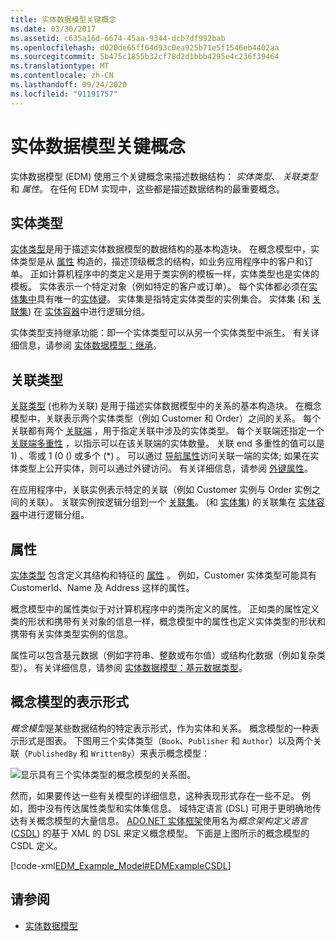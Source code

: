 ```yaml
---
title: 实体数据模型关键概念
ms.date: 03/30/2017
ms.assetid: c635a16d-6674-45aa-9344-dcb7df992bab
ms.openlocfilehash: d020de65ff64d93c0ea925b71e5f1546eb4402aa
ms.sourcegitcommit: 5b475c1855b32cf78d2d1bbb4295e4c236f39464
ms.translationtype: MT
ms.contentlocale: zh-CN
ms.lasthandoff: 09/24/2020
ms.locfileid: "91191757"
---
```

# <a name="entity-data-model-key-concepts"></a>实体数据模型关键概念

实体数据模型 (EDM) 使用三个关键概念来描述数据结构： *实体类型*、 *关联类型*和 *属性*。 在任何 EDM 实现中，这些都是描述数据结构的最重要概念。  
  
## <a name="entity-type"></a>实体类型  

 [实体类型](entity-type.md)是用于描述实体数据模型的数据结构的基本构造块。 在概念模型中，实体类型是从 [属性](property.md) 构造的，描述顶级概念的结构，如业务应用程序中的客户和订单。 正如计算机程序中的类定义是用于类实例的模板一样，实体类型也是实体的模板。 实体表示一个特定对象（例如特定的客户或订单）。 每个实体都必须在[实体集中](entity-set.md)具有唯一的[实体键](entity-key.md)。  实体集是指特定实体类型的实例集合。 实体集 (和 [关联集](association-set.md)) 在 [实体容器](entity-container.md)中进行逻辑分组。  
  
 实体类型支持继承功能：即一个实体类型可以从另一个实体类型中派生。 有关详细信息，请参阅 [实体数据模型：继承](entity-data-model-inheritance.md)。  
  
## <a name="association-type"></a>关联类型  

 [关联类型](association-type.md) (也称为关联) 是用于描述实体数据模型中的关系的基本构造块。 在概念模型中，关联表示两个实体类型（例如 Customer 和 Order）之间的关系。 每个关联都有两个 [关联端](association-end.md) ，用于指定关联中涉及的实体类型。 每个关联端还指定一个 [关联端多重性](association-end-multiplicity.md) ，以指示可以在该关联端的实体数量。 关联 end 多重性的值可以是 1) 、零或 1 (0 () 或多个 (\*) 。 可以通过 [导航属性](navigation-property.md)访问关联一端的实体; 如果在实体类型上公开实体，则可以通过外键访问。 有关详细信息，请参阅 [外键属性](foreign-key-property.md)。  
  
 在应用程序中，关联实例表示特定的关联（例如 Customer 实例与 Order 实例之间的关联）。 关联实例按逻辑分组到一个 [关联集](association-set.md)。  (和 [实体集](entity-set.md)) 的关联集在 [实体容器](entity-container.md)中进行逻辑分组。  
  
## <a name="property"></a>属性  

 [实体类型](entity-type.md) 包含定义其结构和特征的 [属性](property.md) 。 例如，Customer 实体类型可能具有 CustomerId、Name 及 Address 这样的属性。  
  
 概念模型中的属性类似于对计算机程序中的类所定义的属性。 正如类的属性定义类的形状和携带有关对象的信息一样，概念模型中的属性也定义实体类型的形状和携带有关实体类型实例的信息。  
  
 属性可以包含基元数据（例如字符串、整数或布尔值）或结构化数据（例如复杂类型）。 有关详细信息，请参阅 [实体数据模型：基元数据类型](entity-data-model-primitive-data-types.md)。  
  
## <a name="representations-of-a-conceptual-model"></a>概念模型的表示形式  

 *概念模型*是某些数据结构的特定表示形式，作为实体和关系。 概念模型的一种表示形式是图表。 下图用三个实体类型（`Book`、`Publisher` 和 `Author`）以及两个关联（`PublishedBy` 和 `WrittenBy`）来表示概念模型：  
  
 ![显示具有三个实体类型的概念模型的关系图。](./media/entity-data-model-key-concepts/conceptual-model-entity-types-associations.gif)  
  
 然而，如果要传达一些有关模型的详细信息，这种表现形式存在一些不足。 例如，图中没有传达属性类型和实体集信息。 域特定语言 (DSL) 可用于更明确地传达有关概念模型的大量信息。 [ADO.NET 实体框架](./ef/index.md)使用名为*概念架构定义语言* ([CSDL](/ef/ef6/modeling/designer/advanced/edmx/csdl-spec)) 的基于 XML 的 DSL 来定义概念模型。 下面是上图所示的概念模型的 CSDL 定义。  
  
 [!code-xml[EDM_Example_Model#EDMExampleCSDL](../../../../samples/snippets/xml/VS_Snippets_Data/edm_example_model/xml/books.edmx#edmexamplecsdl)]  
  
## <a name="see-also"></a>请参阅

- [实体数据模型](entity-data-model.md)
